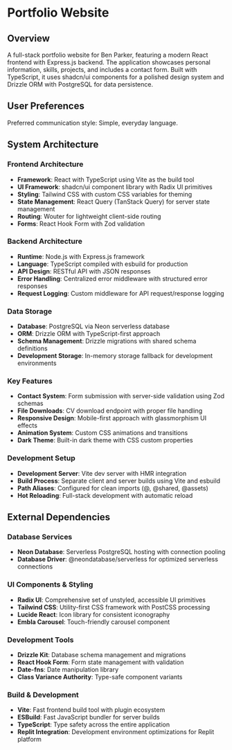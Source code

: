 # Portfolio Website

## Overview

A full-stack portfolio website for Ben Parker, featuring a modern React frontend with Express.js backend. The application showcases personal information, skills, projects, and includes a contact form. Built with TypeScript, it uses shadcn/ui components for a polished design system and Drizzle ORM with PostgreSQL for data persistence.

## User Preferences

Preferred communication style: Simple, everyday language.

## System Architecture

### Frontend Architecture
- **Framework**: React with TypeScript using Vite as the build tool
- **UI Framework**: shadcn/ui component library with Radix UI primitives
- **Styling**: Tailwind CSS with custom CSS variables for theming
- **State Management**: React Query (TanStack Query) for server state management
- **Routing**: Wouter for lightweight client-side routing
- **Forms**: React Hook Form with Zod validation

### Backend Architecture
- **Runtime**: Node.js with Express.js framework
- **Language**: TypeScript compiled with esbuild for production
- **API Design**: RESTful API with JSON responses
- **Error Handling**: Centralized error middleware with structured error responses
- **Request Logging**: Custom middleware for API request/response logging

### Data Storage
- **Database**: PostgreSQL via Neon serverless database
- **ORM**: Drizzle ORM with TypeScript-first approach
- **Schema Management**: Drizzle migrations with shared schema definitions
- **Development Storage**: In-memory storage fallback for development environments

### Key Features
- **Contact System**: Form submission with server-side validation using Zod schemas
- **File Downloads**: CV download endpoint with proper file handling
- **Responsive Design**: Mobile-first approach with glassmorphism UI effects
- **Animation System**: Custom CSS animations and transitions
- **Dark Theme**: Built-in dark theme with CSS custom properties

### Development Setup
- **Development Server**: Vite dev server with HMR integration
- **Build Process**: Separate client and server builds using Vite and esbuild
- **Path Aliases**: Configured for clean imports (@, @shared, @assets)
- **Hot Reloading**: Full-stack development with automatic reload

## External Dependencies

### Database Services
- **Neon Database**: Serverless PostgreSQL hosting with connection pooling
- **Database Driver**: @neondatabase/serverless for optimized serverless connections

### UI Components & Styling
- **Radix UI**: Comprehensive set of unstyled, accessible UI primitives
- **Tailwind CSS**: Utility-first CSS framework with PostCSS processing
- **Lucide React**: Icon library for consistent iconography
- **Embla Carousel**: Touch-friendly carousel component

### Development Tools
- **Drizzle Kit**: Database schema management and migrations
- **React Hook Form**: Form state management with validation
- **Date-fns**: Date manipulation library
- **Class Variance Authority**: Type-safe component variants

### Build & Development
- **Vite**: Fast frontend build tool with plugin ecosystem
- **ESBuild**: Fast JavaScript bundler for server builds
- **TypeScript**: Type safety across the entire application
- **Replit Integration**: Development environment optimizations for Replit platform